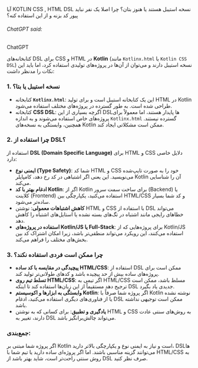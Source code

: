 آیا KOTLIN CSS , HTML DSL نسخه استیبل هستند یا هنوز بتان؟ چرا اصلا یک نفر نباید پیور کد بزنه و از این استفاده کنه؟

###### ChatGPT said:

ChatGPT

کتابخانه‌های DSL برای CSS و HTML در **Kotlin** (مانند `Kotlinx.html` یا `Kotlin CSS DSL`) نسخه استیبل دارند و می‌توان از آن‌ها در پروژه‌های تولیدی استفاده کرد، اما باید این نکات را مدنظر داشت:

### **1. نسخه استیبل یا بتا؟**

- کتابخانه **`Kotlinx.html`**: این یک کتابخانه استیبل است و برای تولید HTML در Kotlin طراحی شده است. به طور گسترده در پروژه‌های مختلف استفاده می‌شود.
- کتابخانه **CSS DSL**: اگرچه بسیاری از این DSLها پایدار هستند، اما معمولاً برای پروژه‌های خاص استفاده می‌شوند و به اندازه `Kotlinx.html` گسترده نیستند. همچنین، وابستگی به نسخه‌های Kotlin ممکن است مشکلاتی ایجاد کند.

### **2. چرا استفاده از DSL؟**

استفاده از **DSL (Domain Specific Language)** برای HTML و CSS دلایل خاصی دارد:

- **ایمنی نوع (Type Safety)**: شما کد HTML و CSS خود را به صورت تایپ‌شده می‌نویسید. این یعنی اگر اشتباهی در کد رخ دهد، کامپایلر Kotlin آن را شناسایی می‌کند.
- **ادغام بهتر با کد Kotlin**: اگر از Kotlin برای ساخت سمت سرور (Backend) یا کلاینت (Frontend) استفاده می‌کنید، یکپارچگی بین HTML/CSS و کد شما بسیار ساده‌تر می‌شود.
- **کاهش اشتباهات معمولی**: نوشتن HTML و CSS با استفاده از DSL می‌تواند خطاهای رایجی مانند اشتباه در تگ‌های بسته نشده یا استایل‌های اشتباه را کاهش دهد.
- **استفاده در پروژه‌های Kotlin/JS یا Full-Stack**: برای پروژه‌هایی که از Kotlin/JS استفاده می‌کنند، این رویکرد می‌تواند منطقی‌تر باشد، زیرا امکان اشتراک کد بین بخش‌های مختلف را فراهم می‌کند.

### **3. چرا ممکن است فردی استفاده نکند؟**

- **پیچیدگی در مقایسه با کد ساده HTML/CSS**: استفاده از DSL ممکن است برای پروژه‌های ساده بیش از حد پیچیده باشد و کدهای طولانی‌تر تولید کند.
- **تسلط تیم روی HTML/CSS**: اگر تیمی به HTML/CSS مسلط باشد، ممکن است ترجیح دهد مستقیماً از این زبان‌ها استفاده کند تا اینکه DSL جدیدی یاد بگیرد.
- **وابستگی به ابزارها و اکوسیستم Kotlin**: اگر پروژه شما صرفاً با Kotlin نوشته نشده یا از فناوری‌های دیگری استفاده می‌کنید، ادغام DSL ممکن است توجیهی نداشته باشد.
- **یادگیری و تطبیق**: برای کسانی که به نوشتن HTML و CSS به روش‌های سنتی عادت دارند، تغییر به DSL می‌تواند چالش‌برانگیز باشد.

### **جمع‌بندی:**

اگر پروژه شما مبتنی بر Kotlin است و نیاز به ایمنی نوع و یکپارچگی بالاتر دارید، DSLها می‌توانند گزینه مناسبی باشند. اما اگر پروژه‌ای ساده دارید یا تیم شما با HTML/CSS به روش سنتی راحت‌تر است، شاید بهتر باشد از DSL صرف نظر کنید.